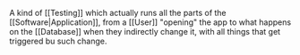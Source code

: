 A kind of [[Testing]] which actually runs all the parts of the [[Software|Application]], from a [[User]] "opening" the app to what happens on the [[Database]] when they indirectly change it, with all things that get triggered bu such change.
